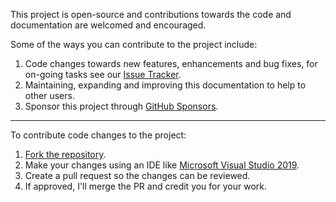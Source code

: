This project is open-source and contributions towards the code and documentation are welcomed and encouraged.

Some of the ways you can contribute to the project include:

1. Code changes towards new features, enhancements and bug fixes, for on-going tasks see our [Issue Tracker][issues-link].
2. Maintaining, expanding and improving this documentation to help to other users.
3. Sponsor this project through [GitHub Sponsors][sponsors-link].

---

To contribute code changes to the project:

1. [Fork the repository][repo-link].
2. Make your changes using an IDE like [Microsoft Visual Studio 2019][vs-link].
3. Create a pull request so the changes can be reviewed.
4. If approved, I'll merge the PR and credit you for your work.

<!-- MARKDOWN LINKS -->
[issues-link]: https://github.com/CriticalFlaw/FlawBOT/issues
[sponsors-link]: https://github.com/sponsors/CriticalFlaw
[repo-link]: https://github.com/CriticalFlaw/FlawBOT
[vs-link]: https://visualstudio.microsoft.com/